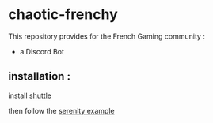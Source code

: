 # chaotic-frenchy

This repository provides for the French Gaming community :
- a Discord Bot

## installation : 

install [shuttle](https://docs.shuttle.dev/getting-started/installation)

then follow the [serenity example](https://docs.shuttle.dev/examples/serenity) 